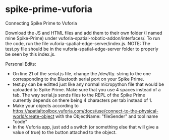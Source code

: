# spike-prime-vuforia
Connecting Spike Prime to Vuforia

Download the JS and HTML files and add them to their own folder (I named mine Spike-Prime) under vuforia-spatial-robotic-addon/interfaces/. To run the code, run the file vuforia-spatial-edge-server/index.js. NOTE: The test.py file should be in the vuforia-spatial-edge-server folder to properly be seen by this index.js.

Personal Edits:
* On line 21 of the serial.js file, change the /dev/tty. string to the one corresponding to the Bluetooth serial port on your Spike Prime.
* test.py can be editted just like any normal micropython file that would be uploaded to Spike Prime. Make sure that you use 4 spaces instead of a tab. The way serial.js sends files to the REPL of the Spike Prime currently depends on there being 4 characters per tab instead of 1.
* Make your objects according to https://spatialtoolbox.vuforia.com/docs/use/connect-to-the-physical-world/create-object with the ObjectName: "fileSender" and tool name "code"
* In the Vuforia app, just add a switch (or something else that will give a value of true) to the button attached to the object. 
